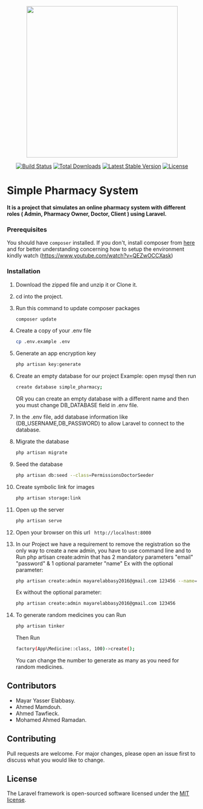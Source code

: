 <p align="center"><img src="https://res.cloudinary.com/dtfbvvkyp/image/upload/v1566331377/laravel-logolockup-cmyk-red.svg" width="400"></p>

<p align="center">
<a href="https://travis-ci.org/laravel/framework"><img src="https://travis-ci.org/laravel/framework.svg" alt="Build Status"></a>
<a href="https://packagist.org/packages/laravel/framework"><img src="https://poser.pugx.org/laravel/framework/d/total.svg" alt="Total Downloads"></a>
<a href="https://packagist.org/packages/laravel/framework"><img src="https://poser.pugx.org/laravel/framework/v/stable.svg" alt="Latest Stable Version"></a>
<a href="https://packagist.org/packages/laravel/framework"><img src="https://poser.pugx.org/laravel/framework/license.svg" alt="License"></a>
</p>

# Simple Pharmacy System

**It is a project that simulates an online pharmacy system with different roles ( Admin, Pharmacy Owner, Doctor, Client ) using Laravel.**

### Prerequisites

You should have `composer` installed. If you don't, install composer from [here](https://getcomposer.org/download/)
and for better understanding concerning how to setup the environment kindly watch (https://www.youtube.com/watch?v=QEZwOCCXask)

### Installation

1. Download the zipped file and unzip it or Clone it.
2. cd into the project.  
3.  Run this command to update composer packages
    ```sh
    composer update
    ```
4. Create a copy of your .env file
    ```sh
    cp .env.example .env
    ```
5. Generate an app encryption key
    ```sh
    php artisan key:generate
    ```
6. Create an empty database for our project
    Example: open mysql then run
    ```sh
    create database simple_pharmacy;
    ```
    OR you can create an empty database with a different name and then you must change DB_DATABASE field in .env file.
	
7. In the .env file, add database information like (DB_USERNAME,DB_PASSWORD) to allow Laravel to connect to the database.
8. Migrate the database
    ```sh
    php artisan migrate
    ```
9. Seed the database
    ```sh
    php artisan db:seed --class=PermissionsDoctorSeeder
    ```
10. Create symbolic link for images
    ```sh
    php artisan storage:link
    ```
11. Open up the server
    ```sh
    php artisan serve
    ```
12. Open your browser on this url ``` http://localhost:8000```

13. In our Project we have a requirement to remove the registration so the only way to create a new admin, you have to use command line and to Run
    php artisan create:admin that has 2 mandatory parameters "email" "password" & 1 optional parameter "name"
    Ex with the optional parameter: 
    ```sh
    php artisan create:admin mayarelabbasy2016@gmail.com 123456 --name="Mayar Elabbasy"
    ```

    Ex without the optional parameter:
    ```sh
    php artisan create:admin mayarelabbasy2016@gmail.com 123456
    ```

14. To generate random medicines you can Run
    ```sh
    php artisan tinker
    ```
    Then Run
    ```sh
    factory(App\Medicine::class, 100)->create();
    ```
    You can change the number to generate as many as you need for random medicines.


## Contributors

* Mayar Yasser Elabbasy.
* Ahmed Mamdouh.
* Ahmed Tawfieck.
* Mohamed Ahmed Ramadan.


## Contributing

Pull requests are welcome. For major changes, please open an issue first to discuss what you would like to change.

## License

The Laravel framework is open-sourced software licensed under the [MIT license](https://opensource.org/licenses/MIT).
